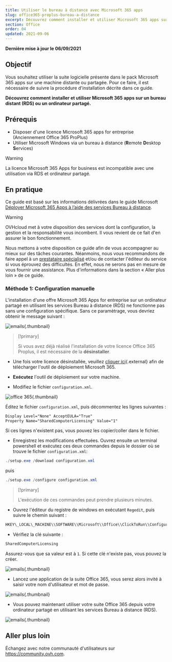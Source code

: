 ```yaml
---
title: Utiliser le bureau à distance avec Microsoft 365 apps
slug: office365-proplus-bureau-a-distance
excerpt: Découvrez comment installer et utiliser Microsoft 365 apps sur un bureau distant (RDS) ou un ordinateur partagé
section: Office
order: 04
updated: 2021-09-06
---
```


**Dernière mise à jour le 06/09/2021**

## Objectif

Vous souhaitez utiliser la suite logicielle présente dans le pack Microsoft 365 apps sur une machine distante ou partagée. Pour ce faire, il est nécessaire de suivre la procédure d'installation décrite dans ce guide.

**Découvrez comment installer et utiliser Microsoft 365 apps sur un bureau distant (RDS) ou un ordinateur partagé.**

## Prérequis

- Disposer d'une licence Microsoft 365 apps for entreprise (Anciennement Office 365 ProPlus)
- Utiliser Microsoft Windows via un bureau à distance (**R**emote **D**esktop **S**ervices)

> [!warning]
>
> La licence Microsoft 365 Apps for business est incompatible avec une utilisation via RDS et ordinateur partagé.
> 

## En pratique

Ce guide est basé sur les informations délivrées dans le guide Microsoft [Déployer Microsoft 365 Apps à l’aide des services Bureau à distance](https://docs.microsoft.com/fr-fr/deployoffice/deploy-microsoft-365-apps-remote-desktop-services).

> [!warning]
>
> OVHcloud met à votre disposition des services dont la configuration, la gestion et la responsabilité vous incombent. Il vous revient de ce fait d'en assurer le bon fonctionnement.
> 
> Nous mettons à votre disposition ce guide afin de vous accompagner au mieux sur des tâches courantes. Néanmoins, nous vous recommandons de faire appel à un [prestataire spécialisé](https://partner.ovhcloud.com/fr/) et/ou de contacter l'éditeur du service si vous éprouvez des difficultés. En effet, nous ne serons pas en mesure de vous fournir une assistance. Plus d'informations dans la section « Aller plus loin » de ce guide.
> 

### Méthode 1: Configuration manuelle

L'installation d'une offre Microsoft 365 Apps for entreprise sur un ordinateur partagé en utilisant les services Bureau à distance (RDS) ne fonctionne pas sans une configuration spécifique. Sans ce paramètrage, vous devriez obtenir le message suivant :

![emails](images/4717.png){.thumbnail}

> [!primary]
>
> Si vous avez déjà réalisé l'installation de votre licence Office 365 Proplus, il est nécessaire de la **désinstaller**.
>

- Une fois votre licence désinstallée, veuillez [cliquer ici](https://www.microsoft.com/en-us/download/details.aspx?id=49117){.external} afin de télécharger l'outil de déploiement Microsoft 365.


- **Exécutez** l'outil de déploiement sur votre machine.


- Modifiez le fichier `configuration.xml`.

![office 365](images/4720.png){.thumbnail}

Éditez le fichier `configuration.xml`, puis décommentez les lignes suivantes :

```xml
Display Level="None" AcceptEULA="True"
Property Name="SharedComputerLicensing" Value="1"
```

Si ces lignes n'existent pas, vous pouvez les copier/coller dans le fichier.

- Enregistrez les modifications effectuées. Ouvrez ensuite un terminal powershell et exécutez ces deux commandes depuis le dossier où se trouve le fichier `configuration.xml`:

```powershell
./setup.exe /download configuration.xml
```

puis

```powershell
./setup.exe /configure configuration.xml
```
> [!primary]
>
> L'exécution de ces commandes peut prendre plusieurs minutes.

- Ouvrez l'éditeur du registre de windows en exécutant `Regedit`, puis suivre le chemin suivant :

```powershell
HKEY\_LOCAL\_MACHINE\\SOFTWARE\\Microsoft\\Office\\ClickToRun\\Configuration
```

- Vérifiez la clé suivante :

```powershell
SharedComputerLicensing
```
Assurez-vous que sa valeur est à `1`. Si cette clé n'existe pas, vous pouvez la créer.

![emails](images/4723.png){.thumbnail}

- Lancez une application de la suite Office 365, vous serez alors invité à saisir votre nom d'utilisateur et mot de passe.

![emails](images/4724.png){.thumbnail}

- Vous pouvez maintenant utiliser votre suite Office 365 depuis votre ordinateur partagé en utilisant les services Bureau à distance (RDS).


![emails](images/4726.png){.thumbnail}


## Aller plus loin

Échangez avec notre communauté d'utilisateurs sur <https://community.ovh.com>.
